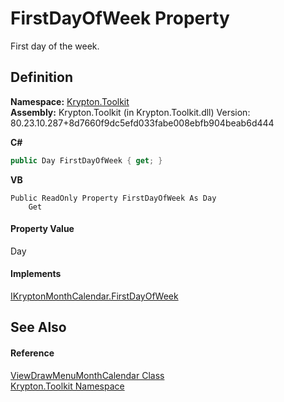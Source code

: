 # FirstDayOfWeek Property


First day of the week.



## Definition
**Namespace:** <a href="79d2eac2-21f4-54ff-7552-b20c33c30600.md">Krypton.Toolkit</a>  
**Assembly:** Krypton.Toolkit (in Krypton.Toolkit.dll) Version: 80.23.10.287+8d7660f9dc5efd033fabe008ebfb904beab6d444

**C#**
``` C#
public Day FirstDayOfWeek { get; }
```
**VB**
``` VB
Public ReadOnly Property FirstDayOfWeek As Day
	Get
```



#### Property Value
Day

#### Implements
<a href="2fe97dda-dbeb-7e04-e320-664fdc20d419.md">IKryptonMonthCalendar.FirstDayOfWeek</a>  


## See Also


#### Reference
<a href="f1bdff9a-7205-8480-b790-269da41f6524.md">ViewDrawMenuMonthCalendar Class</a>  
<a href="79d2eac2-21f4-54ff-7552-b20c33c30600.md">Krypton.Toolkit Namespace</a>  
